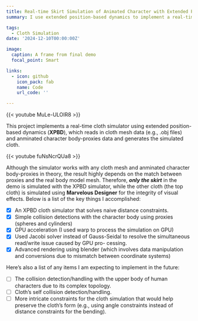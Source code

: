 ```yaml
---
title: Real-time Skirt Simulation of Animated Character with Extended Position Based Dynamics on GPU
summary: I use extended position-based dynamics to implement a real-time cloth simulation on an animated character.

tags:
  - Cloth Simulation
date: '2024-12-10T00:00:00Z'

image:
  caption: A frame from final demo
  focal_point: Smart

links:
  - icon: github
    icon_pack: fab
    name: Code
    url_code: ''

---
```

{{< youtube MuLe-ULOIR8 >}}

This project implements a real-time cloth simulator using extended position-based dynamics (**XPBD**), which reads in cloth mesh data (e.g., .obj files) and anminated character body-proxies data and generates the simulated cloth. 

{{< youtube fuNsNcrQUa8 >}}


Although the simulator works with any cloth mesh and anminated character body-proxies in theory, the result highly depends on the match between proxies and the real body model mesh. Therefore, **_only the skirt_** in the demo is simulated with the XPBD simulator, while the other cloth (the top cloth) is simulated using **Marvelous Designer** for the integrity of visual effects. Below is a list of the key things I accomplished:
- [x] An XPBD cloth simulator that solves naive distance constraints.
- [x] Simple collision detections with the character body using proxies (spheres and cylinders)
- [x] GPU acceleration (I used warp to process the simulation on GPU)
- [x] Used Jacobi solver instead of Gauss-Seidal to resolve the simultaneous read/write issue caused by GPU pro-
cessing.
- [x] Advanced rendering using blender (which involves data manipulation and conversions due to mismatch between
coordinate systems)

Here’s also a list of any items I am expecting to implement in the future:
- [ ] The collision detection/handling with the upper body of human characters due to its complex topology.
- [ ] Cloth’s self collision detection/handling.
- [ ] More intricate constraints for the cloth simulation that would help preserve the cloth’s form (e.g., using angle constraints instead of distance constraints for the bending).